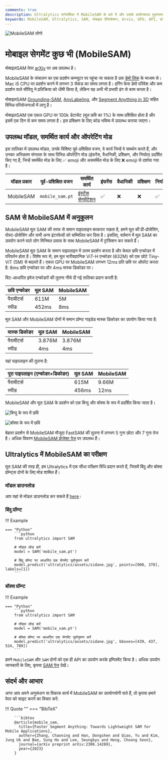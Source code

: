 ```yaml
---
comments: true
description: Ultralytics मार्गदर्शिका में MobileSAM के बारे में और उसके प्रायोगशाला तुलनात्मक विवेचन, मूल SAM के साथ तुलना और इसे Ultralytics ढांचे में डाउनलोड और परीक्षण कैसे करें। अपने मोबाइल ऐप्लिकेशन को बेहतर बनाएं।
keywords: MobileSAM, Ultralytics, SAM, मोबाइल ऐप्लिकेशन, Arxiv, GPU, API, छवि एनकोडर, मास्क डिकोडर, मॉडल डाउनलोड, परीक्षण पद्धति
---
```


![MobileSAM लोगो](https://github.com/ChaoningZhang/MobileSAM/blob/master/assets/logo2.png?raw=true)

# मोबाइल सेगमेंट कुछ भी (MobileSAM)

मोबाइलSAM पेपर [arXiv](https://arxiv.org/pdf/2306.14289.pdf) पर अब उपलब्ध है।

MobileSAM के संचालन का एक प्रदर्शन कम्प्यूटर पर पहुंचा जा सकता है उस [डेमो लिंक](https://huggingface.co/spaces/dhkim2810/MobileSAM) के माध्यम से। Mac i5 CPU पर प्रदर्शन करने में लगभग 3 सेकंड का समय लगता है। हगिंग फेस डेमो परिवेश और कम प्रदर्शन वाले सीपियू ने प्रतिक्रिया को धीमी किया है, लेकिन यह अभी भी प्रभावी ढंग से काम करता है।

मोबाइलSAM [Grounding-SAM](https://github.com/IDEA-Research/Grounded-Segment-Anything), [AnyLabeling](https://github.com/vietanhdev/anylabeling), और [Segment Anything in 3D](https://github.com/Jumpat/SegmentAnythingin3D) सहित विभिन्न परियोजनाओं में लागू है।

मोबाइलSAM एक एकल GPU पर 100k डेटासेट (मूल छवि का 1%) के साथ प्रशिक्षित होता है और इसमें एक दिन से कम समय लगता है। इस प्रशिक्षण के लिए कोड भविष्य में उपलब्ध कराया जाएगा।

## उपलब्ध मॉडल, समर्थित कार्य और ऑपरेटिंग मोड

इस तालिका में उपलब्ध मॉडल, उनके विशिष्ट पूर्व-प्रशिक्षित वजन, वे कार्य जिन्हें वे समर्थन करते हैं, और उनका अभिन्नतम संगतता के साथ विभिन्न ऑपरेटिंग मोड (इंफरेंस, वैधानिकी, प्रशिक्षण, और निर्यात) प्रदर्शित किए गए हैं, जिन्हें समर्थित मोड के लिए ✅ emoji और असमर्थित मोड के लिए ❌ emoji से दर्शाया गया है।

| मॉडल प्रकार | पूर्व-प्रशिक्षित वजन | समर्थित कार्य                              | इंफरेंस | वैधानिकी | प्रशिक्षण | निर्यात |
|-------------|----------------------|--------------------------------------------|---------|----------|-----------|---------|
| MobileSAM   | `mobile_sam.pt`      | [इंस्टेंस सेगमेंटेशन](../tasks/segment.md) | ✅       | ❌        | ❌         | ✅       |

## SAM से MobileSAM में अनुकूलन

MobileSAM मूल SAM की तरफ से समान पाइपलाइन बरकरार रखता है, हमने मूल की प्री-प्रोसेसिंग, पोस्ट-प्रोसेसिंग और सभी अन्य इंटरफेसों को सम्मिलित कर दिया है। इसलिए, वर्तमान में मूल SAM का उपयोग करने वाले लोग मिनिमल प्रयास के साथ MobileSAM में ट्रांसिशन कर सकते हैं।

MobileSAM मूल SAM के समान पाइपलाइन में उत्तम प्रदर्शन करता है और केवल छवि एन्कोडर में परिवर्तन होता है। विशेष रूप से, हम मूल भारीवज्ञानिक ViT-H एन्कोडर (632M) को एक छोटे Tiny-ViT (5M) से बदलते हैं। एकल GPU पर MobileSAM लगभग 12ms प्रति छवि पर ऑपरेट करता है: 8ms छवि एन्कोडर पर और 4ms मास्क डिकोडर पर।

विट-आधारित इमेज एन्कोडरों की तुलना नीचे दी गई तालिका प्रदान करती है:

| छवि एन्कोडर | मूल SAM | MobileSAM |
|-------------|---------|-----------|
| पैरामीटर्स  | 611M    | 5M        |
| स्पीड       | 452ms   | 8ms       |

मूल SAM और MobileSAM दोनों में समान प्रॉम्प्ट गाइडेड मास्क डिकोडर का उपयोग किया गया है:

| मास्क डिकोडर | मूल SAM | MobileSAM |
|--------------|---------|-----------|
| पैरामीटर्स   | 3.876M  | 3.876M    |
| स्पीड        | 4ms     | 4ms       |

यहां पाइपलाइन की तुलना है:

| पूरा पाइपलाइन (एन्कोडर+डिकोडर) | मूल SAM | MobileSAM |
|--------------------------------|---------|-----------|
| पैरामीटर्स                     | 615M    | 9.66M     |
| स्पीड                          | 456ms   | 12ms      |

MobileSAM और मूल SAM के प्रदर्शन को एक बिन्दु और बॉक्स के रूप में प्रदर्शित किया जाता है।

![बिन्दु के रूप में छवि](https://raw.githubusercontent.com/ChaoningZhang/MobileSAM/master/assets/mask_box.jpg?raw=true)

![बॉक्स के रूप में छवि](https://raw.githubusercontent.com/ChaoningZhang/MobileSAM/master/assets/mask_box.jpg?raw=true)

बेहतर प्रदर्शन से MobileSAM मौजूदा FastSAM की तुलना में लगभग 5 गुना छोटा और 7 गुना तेज है। अधिक विवरण [MobileSAM प्रोजेक्ट पेज](https://github.com/ChaoningZhang/MobileSAM) पर उपलब्ध हैं।

## Ultralytics में MobileSAM का परीक्षण

मूल SAM की तरह ही, हम Ultralytics में एक सीधा परीक्षण विधि प्रदान करते हैं, जिसमें बिंदु और बॉक्स प्रॉम्प्ट्स दोनों के लिए मोड शामिल हैं।

### मॉडल डाउनलोड

आप यहां से मॉडल डाउनलोड कर सकते हैं [here](https://github.com/ChaoningZhang/MobileSAM/blob/master/weights/mobile_sam.pt)।

### बिंदु प्रॉम्प्ट

!!! Example

    === "Python"
        ```python
        from ultralytics import SAM

        # मॉडल लोड करें
        model = SAM('mobile_sam.pt')

        # बिंदु प्रॉम्प्ट पर आधारित एक सेगमेंट पूर्वानुमान करें
        model.predict('ultralytics/assets/zidane.jpg', points=[900, 370], labels=[1])
        ```

### बॉक्स प्रॉम्प्ट

!!! Example

    === "Python"
        ```python
        from ultralytics import SAM

        # मॉडल लोड करें
        model = SAM('mobile_sam.pt')

        # बॉक्स प्रॉम्प्ट पर आधारित एक सेगमेंट पूर्वानुमान करें
        model.predict('ultralytics/assets/zidane.jpg', bboxes=[439, 437, 524, 709])
        ```

हमने `MobileSAM` और `SAM` दोनों को एक ही API का उपयोग करके इम्प्लिमेंट किया है। अधिक उपयोग जानकारी के लिए, कृपया [SAM पेज](sam.md) देखें।

## संदर्भ और आभार

अगर आप अपने अनुसंधान या विकास कार्य में MobileSAM का उपयोगयोगी पाते हैं, तो कृपया हमारे पेपर को साइट करने का विचार करें:

!!! Quote ""
=== "BibTeX"

        ```bibtex
        @article{mobile_sam,
          title={Faster Segment Anything: Towards Lightweight SAM for Mobile Applications},
          author={Zhang, Chaoning and Han, Dongshen and Qiao, Yu and Kim, Jung Uk and Bae, Sung Ho and Lee, Seungkyu and Hong, Choong Seon},
          journal={arXiv preprint arXiv:2306.14289},
          year={2023}
        }
        
